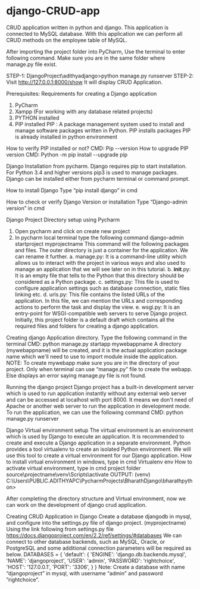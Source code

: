 # django-CRUD-app
CRUD application written in python and django. This application is connected to MySQL database. With this application we can perform all CRUD methods on the employee table of MySQL.


After importing the project folder into PyCharm, Use the terminal to enter following command. Make sure you are in the same folder where manage.py file exist.

STEP-1: DjangoProject\adithyadjango>python manage.py runserver
STEP-2: Visit http://127.0.0.1:8000/show
It will display CRUD Application.

Prerequisites:
Requirements for creating a Django application
1. PyCharm
2. Xampp (For working with any database related projects)
3. PYTHON installed
4. PIP installed
   PIP : A package management system used to install and manage software packages written in Python.
   PIP installs packages
   PIP is already installed in python environment

How to verify PIP installed or not?
  CMD:  Pip --version
How to upgrade PIP version
  CMD:  Python -m pip install --upgrade pip

Django Installation from pycharm.
Django requires pip to start installation. For Python 3.4 and higher versions pip3 is used to manage packages.
Django can be installed either from pycharm terminal or command prompt.

How to install Django
  Type “pip install django” in cmd

How to check or verify Django Version or installation
  Type “Django-admin version” in cmd

Django Project Directory setup using Pycharm 
  1. Open pycharm and click on create new project
  2. In pycharm local terminal type the following command
      django-admin startproject myprojectname
This command will the following packages and files. The outer directory is just a container for the application. We can rename it further.
 a. manage.py: It is a command-line utility which allows us to interact with the project in various ways and also used to manage an application that we will see later on in this tutorial.
b. __init__.py: It is an empty file that tells to the Python that this directory should be considered as a Python package.
c. settings.py: This file is used to configure application settings such as database connection, static files linking etc.
d. urls.py: This file contains the listed URLs of the application. In this file, we can mention the URLs and corresponding actions to perform the task and display the view.
e. wsgi.py: It is an entry-point for WSGI-compatible web servers to serve Django project.
	Initially, this project folder is a default draft which contains all the required files and folders for creating a django application.

Creating django Application directory.
Type the following command in the terminal
    CMD: python manage.py startapp mywebappname
A directory (mywebappname) will be created, and it is the actual application package name which we'll need to use to import module inside the application.
NOTE: To create mywebapp make sure you are in the directory of your project. Only when terminal can use “manage.py” file to create the webapp. Else displays an error saying manage.py file is not found.

Running the django project
Django project has a built-in development server which is used to run application instantly without any external web server and can be accessed at localhost with port 8000. It means we don't need of Apache or another web server to run the application in development mode.
To run the application, we can use the following command
  CMD: python manage.py runserver

Django Virtual environment setup
The virtual environment is an environment which is used by Django to execute an application. It is recommended to create and execute a Django application in a separate environment.
Python provides a tool virtualenv to create an isolated Python environment. We will use this tool to create a virtual environment for our Django application.
How to install virtual environment in windows, type in cmd
		Virtualenv env
How to activate virtual environment, type in cmd
project folder source\projectname\venv\Scripts\activate
OUTPUT:
(venv)    C:\Users\PUBLIC.ADITHYAPC\PycharmProjects\BharathDjango\bharathpython>

After completing the directory structure and Virtual environment, now we can work on the development of django crud application.

Creating CRUD Application in Django
Create a database djangodb in mysql, and configure into the settings.py file of django project. (myprojectname)
Using the link following from settings.py file https://docs.djangoproject.com/en/2.2/ref/settings/#databases
We can connect to other database backends, such as MySQL, Oracle, or PostgreSQL and some additional connection parameters will be required as below.
DATABASES = {
    'default': {
        'ENGINE': 'django.db.backends.mysql',
        'NAME': 'djangoproject',
        'USER': 'admin',
        'PASSWORD': 'rightchoice',
        'HOST': '127.0.0.1',
        'PORT': '3306',
    }
}
Note: Create a database with name “djangoproject” in mysql, with username  “admin” and password ”rightchoice”.


